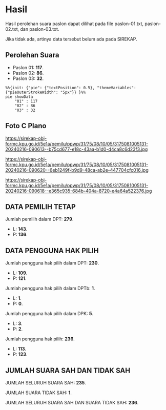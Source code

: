 # Hasil

Hasil perolehan suara paslon dapat dilihat pada file paslon-01.txt, paslon-02.txt, dan paslon-03.txt.

Jika tidak ada, artinya data tersebut belum ada pada SIREKAP.

## Perolehan Suara

 * Paslon 01: **117**.
 * Paslon 02: **86**.
 * Paslon 03: **32**.

```mermaid
%%{init: {"pie": {"textPosition": 0.5}, "themeVariables": {"pieOuterStrokeWidth": "5px"}} }%%
pie showData
    "01" : 117
    "02" : 86
    "03" : 32
```
## Foto C Plano

https://sirekap-obj-formc.kpu.go.id/5e1a/pemilu/ppwp/31/75/08/10/05/3175081005131-20240216-090613--b75cd677-e18c-43aa-b1d0-d4ca8c6d23f3.jpg

https://sirekap-obj-formc.kpu.go.id/5e1a/pemilu/ppwp/31/75/08/10/05/3175081005131-20240216-090620--6eb1249f-b9d9-48ca-ab2e-447704cfc016.jpg

https://sirekap-obj-formc.kpu.go.id/5e1a/pemilu/ppwp/31/75/08/10/05/3175081005131-20240216-090618--e365c935-684b-404a-8720-e4a64a522376.jpg

## DATA PEMILIH TETAP

Jumlah pemilih dalam DPT: **279**.
 * L: **143**.
 * P: **136**.

## DATA PENGGUNA HAK PILIH

Jumlah pengguna hak pilih dalam DPT: **230**.
 * L: **109**.
 * P: **121**.

Jumlah pengguna hak pilih dalam DPTb: **1**.
 * L: **1**.
 * P: **0**.

Jumlah pengguna hak pilih dalam DPK: **5**.
 * L: **3**.
 * P: **2**.

Jumlah pengguna hak pilih: **236**.
 * L: **113**.
 * P: **123**.

## JUMLAH SUARA SAH DAN TIDAK SAH

JUMLAH SELURUH SUARA SAH: **235**.

JUMLAH SUARA TIDAK SAH: **1**.

JUMLAH SELURUH SUARA SAH DAN SUARA TIDAK SAH: **236**.
